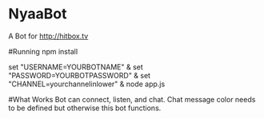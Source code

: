 # NyaaBot
A Bot for http://hitbox.tv

#Running
npm install

set "USERNAME=YOURBOTNAME" & set "PASSWORD=YOURBOTPASSWORD" & set "CHANNEL=yourchannelinlower" & node app.js

#What Works
Bot can connect, listen, and chat.  Chat message color needs to be defined but otherwise this bot functions.